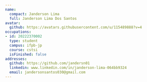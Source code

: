 ```yaml
---
name:
  compact: Janderson Lima
  full: Janderson Lima Dos Santos
avatar:
  github: https://avatars.githubusercontent.com/u/115489888?v=4
occupations:
- id: 20222370002
  type: student
  campus: ifpb-jp
  course: cstsi
  isFinished: false
addresses:
  github: https://github.com/jandersn01
  linkedin: www.linkedin.com/in/janderson-lima-064bb9324
  email: jandersonsantos030@gmail.com
---
```

